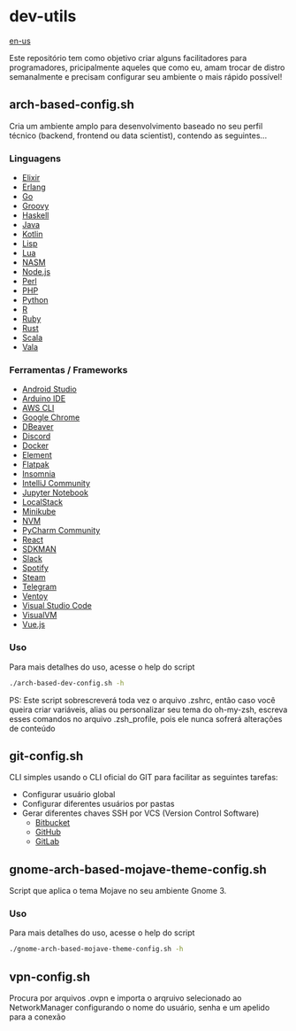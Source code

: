 # dev-utils

[en-us](README.md)

Este repositório tem como objetivo criar alguns facilitadores para programadores, pricipalmente aqueles que como eu, amam trocar de distro semanalmente e precisam configurar seu ambiente o mais rápido possível!

## arch-based-config.sh

Cria um ambiente amplo para desenvolvimento baseado no seu perfil técnico (backend, frontend ou data scientist), contendo as seguintes...

### Linguagens

- [Elixir](https://elixir-lang.org)
- [Erlang](https://www.erlang.org)
- [Go](https://golang.org)
- [Groovy](https://groovy-lang.org)
- [Haskell](https://www.haskell.org)
- [Java](https://www.java.com)
- [Kotlin](https://kotlinlang.org)
- [Lisp](https://common-lisp.net)
- [Lua](http://www.lua.org)
- [NASM](https://www.nasm.us)
- [Node.js](https://nodejs.org)
- [Perl](https://www.perl.org)
- [PHP](https://www.php.net)
- [Python](https://www.python.org)
- [R](https://www.r-project.org)
- [Ruby](https://www.ruby-lang.org)
- [Rust](https://www.rust-lang.org)
- [Scala](https://www.scala-lang.org)
- [Vala](https://wiki.gnome.org/Projects/Vala)

### Ferramentas / Frameworks

- [Android Studio](https://developer.android.com/studio)
- [Arduino IDE](https://www.arduino.cc/en/software)
- [AWS CLI](https://aws.amazon.com/cli)
- [Google Chrome](https://www.google.com/chrome)
- [DBeaver](https://dbeaver.io)
- [Discord](https://discord.com)
- [Docker](https://www.docker.com)
- [Element](https://matrix.org)
- [Flatpak](https://flatpak.org)
- [Insomnia](https://insomnia.rest)
- [IntelliJ Community](https://www.jetbrains.com/idea/download)
- [Jupyter Notebook](https://jupyter.org)
- [LocalStack](https://github.com/localstack/localstack)
- [Minikube](https://kubernetes.io)
- [NVM](https://github.com/nvm-sh/nvm)
- [PyCharm Community](https://www.jetbrains.com/pycharm/download)
- [React](https://reactjs.org)
- [SDKMAN](https://sdkman.io)
- [Slack](https://slack.com)
- [Spotify](https://www.spotify.com)
- [Steam](https://store.steampowered.com)
- [Telegram](https://telegram.org)
- [Ventoy](https://www.ventoy.net)
- [Visual Studio Code](https://code.visualstudio.com)
- [VisualVM](https://visualvm.github.io)
- [Vue.js](https://vuejs.org)

### Uso

Para mais detalhes do uso, acesse o help do script

```bash
./arch-based-dev-config.sh -h
```

PS: Este script sobrescreverá toda vez o arquivo .zshrc, então caso você queira criar variáveis, alias ou personalizar seu tema do oh-my-zsh, escreva esses comandos no arquivo .zsh_profile, pois ele nunca sofrerá alterações de conteúdo

## git-config.sh

CLI simples usando o CLI oficial do GIT para facilitar as seguintes tarefas:

- Configurar usuário global
- Configurar diferentes usuários por pastas
- Gerar diferentes chaves SSH por VCS (Version Control Software)
    - [Bitbucket](https://bitbucket.org/)
    - [GitHub](https://github.com/)
    - [GitLab](https://gitlab.com/)

## gnome-arch-based-mojave-theme-config.sh

Script que aplica o tema Mojave no seu ambiente Gnome 3.

### Uso

Para mais detalhes do uso, acesse o help do script

```bash
./gnome-arch-based-mojave-theme-config.sh -h
```

## vpn-config.sh

Procura por arquivos .ovpn e importa o arqruivo selecionado ao NetworkManager configurando o nome do usuário, senha e um apelido para a conexão
